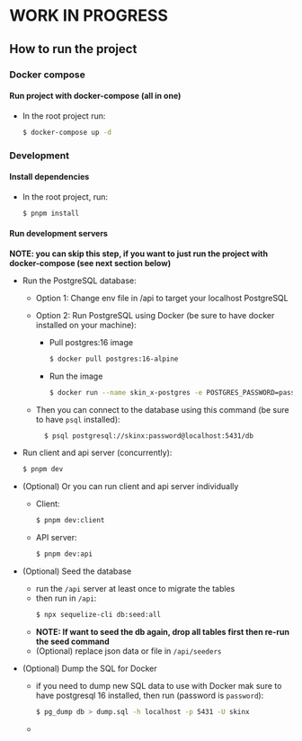 # WORK IN PROGRESS

## How to run the project

### Docker compose

#### Run project with docker-compose (all in one)

- In the root project run:

  ```bash
  $ docker-compose up -d
  ```

### Development

#### Install dependencies

- In the root project, run:

  ```bash
  $ pnpm install
  ```

#### Run development servers

**NOTE: you can skip this step, if you want to just run the project with docker-compose (see next section below)**

- Run the PostgreSQL database:

  - Option 1: Change env file in /api to target your localhost PostgreSQL

  - Option 2: Run PostgreSQL using Docker (be sure to have docker installed on your machine):

    - Pull postgres:16 image

      ```bash
      $ docker pull postgres:16-alpine
      ```

    - Run the image
      ```bash
      $ docker run --name skin_x-postgres -e POSTGRES_PASSWORD=password -e POSTGRES_USER=skinx -e POSTGRES_DB=db -p 5431:5432 -d postgres:16-alpine
      ```

  - Then you can connect to the database using this command (be sure to have `psql` installed):
    ```bash
      $ psql postgresql://skinx:password@localhost:5431/db
    ```

- Run client and api server (concurrently):

  ```bash
  $ pnpm dev
  ```

- (Optional) Or you can run client and api server individually

  - Client:

    ```bash
    $ pnpm dev:client
    ```

  - API server:

    ```bash
    $ pnpm dev:api
    ```

- (Optional) Seed the database
  - run the `/api` server at least once to migrate the tables
  - then run in `/api`:
    ```bash
    $ npx sequelize-cli db:seed:all
    ```
  - **NOTE: If want to seed the db again, drop all tables first then re-run the seed command**
  - (Optional) replace json data or file in `/api/seeders`
- (Optional) Dump the SQL for Docker
  - if you need to dump new SQL data to use with Docker mak sure to have postgresql 16 installed, then run (password is `password`):
    ```bash
    $ pg_dump db > dump.sql -h localhost -p 5431 -U skinx
    ```
  -
